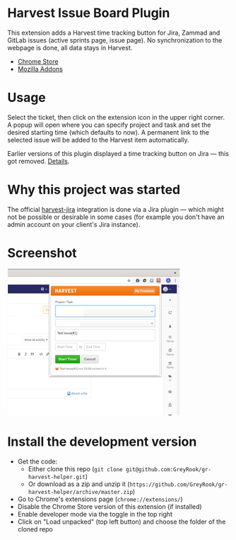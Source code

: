 # Harvest Issue Board Plugin

This extension adds a Harvest time tracking button for Jira, Zammad and GitLab issues (active sprints page, issue page). No synchronization to the webpage is done, all data stays in Harvest.

- [Chrome Store](https://chrome.google.com/webstore/detail/jira-harvest-time-trackin/klgljijecjfkdfobihclllkadmoeokgg)
- [Mozilla Addons](https://addons.mozilla.org/de/firefox/addon/jira-harvest-helper)

# Usage

Select the ticket, then click on the extension icon in the upper right corner. A popup will open where you can specify project and task and set the desired starting time (which defaults to now). A permanent link to the selected issue will be added to the Harvest item automatically.

Earlier versions of this plugin displayed a time tracking button on Jira — this got removed. [Details](docs/on-page-tracker.md).

# Why this project was started

The official [harvest-jira](https://www.getharvest.com/apps-and-integrations/jira) integration is done via a Jira plugin — which might not be possible or desirable in some cases (for example you don't have an admin account on your client's Jira instance).

# Screenshot

![Example](./docs/images/modalImage.png)

# Install the development version

- Get the code:
  - Either clone this repo (`git clone git@github.com:GreyRook/gr-harvest-helper.git`)
  - Or download as a zip and unzip it (`https://github.com/GreyRook/gr-harvest-helper/archive/master.zip`)
- Go to Chrome's extensions page (`chrome://extensions/`)
- Disable the Chrome Store version of this extension (if installed)
- Enable developer mode via the toggle in the top right
- Click on "Load unpacked" (top left button) and choose the folder of the cloned repo
